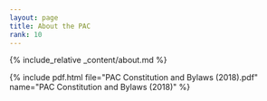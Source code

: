 ```yaml
---
layout: page
title: About the PAC
rank: 10
---
```


{% include_relative _content/about.md %}

{% include pdf.html file="PAC Constitution and Bylaws (2018).pdf" name="PAC Constitution and Bylaws (2018)" %}